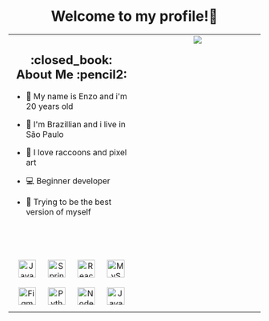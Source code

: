 <div align="center">
    <h1>Welcome to my profile!👋</h1>
</div>



<table align="center"><tr><td valign="top" width="50%">

<h2 align="center">:closed_book: About Me :pencil2:</h2>

- :adult: My name is Enzo and i'm 20 years old
  
- :house_with_garden: I'm Brazillian and i live in São Paulo
  
- :raccoon: I love raccoons and pixel art
    
- :computer: Beginner developer
  
- :compass: Trying to be the best version of myself

<br>
<br>
<br>
    
<div align="center">  
<img style="margin: 10px" src="https://profilinator.rishav.dev/skills-assets/javascript-original.svg" alt="JavaScript" height="35" />  
<img style="margin: 10px" src="https://profilinator.rishav.dev/skills-assets/springio-icon.svg" alt="Spring" height="35" />  
<img style="margin: 10px" src="https://profilinator.rishav.dev/skills-assets/react-original-wordmark.svg" alt="React" height="35" />  
<img style="margin: 10px" src="https://profilinator.rishav.dev/skills-assets/mysql-original-wordmark.svg" alt="MySQL" height="35" />  
<img style="margin: 10px" src="https://profilinator.rishav.dev/skills-assets/figma-icon.svg" alt="Figma" height="35" />  
<img style="margin: 10px" src="https://profilinator.rishav.dev/skills-assets/python-original.svg" alt="Python" height="35" />  
<img style="margin: 10px" src="https://profilinator.rishav.dev/skills-assets/nodejs-original-wordmark.svg" alt="Node.js" height="35" />  
<img style="margin: 10px" src="https://profilinator.rishav.dev/skills-assets/java-original-wordmark.svg" alt="Java" height="35" />  
</div>
    

</td><td valign="top" width="50%">

<div align="center"><img src="https://spotify-github-profile.vercel.app/api/view?uid=31qasqw2prsnluzdjq4x6jkndmqu&cover_image=true&theme=default&bar_color=a600ff&bar_color_cover=false" /></div>
    
</td></tr></table>  

